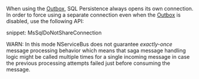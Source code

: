 When using the [Outbox](/nservicebus/outbox/), SQL Persistence always opens its own connection. In order to force using a separate connection even when the [Outbox](/nservicebus/outbox/) is disabled, use the following API:

snippet: MsSqlDoNotShareConnection

WARN: In this mode NServiceBus does not guarantee *exactly-once* message processing behavior which means that saga message handling logic might be called multiple times for a single incoming message in case the previous processing attempts failed just before consuming the message.
